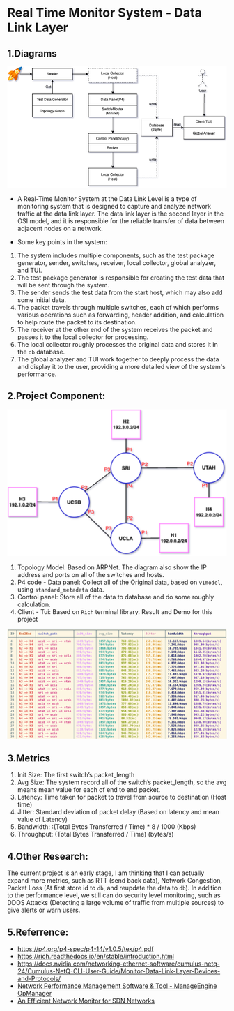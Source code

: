 # Real Time Monitor System - Data Link Layer

## 1.Diagrams

![diagrams](./docs/diagram.png)

- A Real-Time Monitor System at the Data Link Level is a type of monitoring system that is designed to capture and analyze network traffic at the data link layer. The data link layer is the second layer in the OSI model, and it is responsible for the reliable transfer of data between adjacent nodes on a network.

* Some key points in the system:
1. The system includes multiple components, such as the test package generator, sender, switches, receiver, local collector, global analyzer, and TUI.
2. The test package generator is responsible for creating the test data that will be sent through the system.
3. The sender sends the test data from the start host, which may also add some initial data.
4. The packet travels through multiple switches, each of which performs various operations such as forwarding, header addition, and calculation to help route the packet to its destination.
5. The receiver at the other end of the system receives the packet and passes it to the local collector for processing.
6. The local collector roughly processes the original data and stores it in the `db` database.
7. The global analyzer and TUI work together to deeply process the data and display it to the user, providing a more detailed view of the system's performance.


## 2.Project Component:
![topology](./docs/topology.png)

1. Topology Model: Based on ARPNet. The diagram also show the IP address and ports on all of the switches and hosts.
2. P4 code - Data panel: Collect all of the Original data, based on `v1model`, using `standard_metadata` data.
3. Control panel: Store all of the data to database and do some roughly calculation.
4. Client - Tui: Based on `Rich` terminal library. Result and Demo for this project

![results](./docs/results.png)

## 3.Metrics
1. Init Size: The first switch’s packet_length
2. Avg Size: The system record all of the switch’s packet_length, so the avg means mean value for each of end to end packet.
3. Latency: Time taken for packet to travel from source to destination (Host time)
4. Jitter: Standard deviation of packet delay (Based on latency and mean value of Latency)
5. Bandwidth: :(Total Bytes Transferred / Time) * 8 / 1000 (Kbps)
6. Throughput: (Total Bytes Transferred / Time) (bytes/s)

## 4.Other Research:

The current project is an early stage, I am thinking that I can actually expand more metrics, such as RTT (send back data), Network Congestion, Packet Loss (At first store id to `db`, and reupdate the data to `db`).
In addition to the performance level, we still can do security level monitoring, such as DDOS Attacks (Detecting a large volume of traffic from multiple sources) to give alerts or warn users.

## 5.Referrence:
- https://p4.org/p4-spec/p4-14/v1.0.5/tex/p4.pdf
- https://rich.readthedocs.io/en/stable/introduction.html
- https://docs.nvidia.com/networking-ethernet-software/cumulus-netq-24/Cumulus-NetQ-CLI-User-Guide/Monitor-Data-Link-Layer-Devices-and-Protocols/
- [Network Performance Management Software & Tool - ManageEngine OpManager](https://www.manageengine.com/network-monitoring/network-performance-management.html?adagroup=%20L1-OPM-Network%20Performance&device=c&network=o&keyword=network%20performance%20monitor&creative=&matchtype=p&searchterm=performance%20metrics%20for%20network%20monitor%20in%20data%20link%20layer%20or%20sdn&msclkid=af3f5fbadabf127306573bfabba192aa&utm_source=bing&utm_medium=cpc&utm_campaign=OPM-USA-Search-PH/BMM-INR-Bing-L1&utm_term=network%20performance%20monitor&utm_content=L1-OPM-Network%20Performance)
- [An Efficient Network Monitor for SDN Networks](https://dl.acm.org/doi/pdf/10.1145/3305218.3305255)



